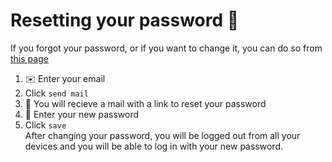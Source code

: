 # Resetting your password 🔐

If you forgot your password, or if you want to change it, you can do so from [this page](/profile/newPassword/)

1. ✉️ Enter your email
1. Click `send mail`
1. 🔗 You will recieve a mail with a link to reset your password
1. 🔑 Enter your new password
1. Click `save`
\
After changing your password, you will be logged out from all your devices and you will be able to log in with your new password.